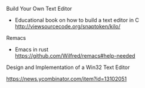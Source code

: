 
Build Your Own Text Editor  
- Educational book on how to build a text editor in C  
http://viewsourcecode.org/snaptoken/kilo/  


Remacs  
- Emacs in rust  
https://github.com/Wilfred/remacs#help-needed




Design and Implementation of a Win32 Text Editor

https://news.ycombinator.com/item?id=13102051